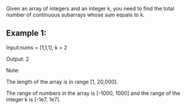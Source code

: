 Given an array of integers and an integer k, you need to find the total number of continuous subarrays whose sum equals to k.

## Example 1:
Input:nums = [1,1,1], k = 2

Output: 2

Note:

The length of the array is in range [1, 20,000].

The range of numbers in the array is [-1000, 1000] and the range of the integer k is [-1e7, 1e7].
